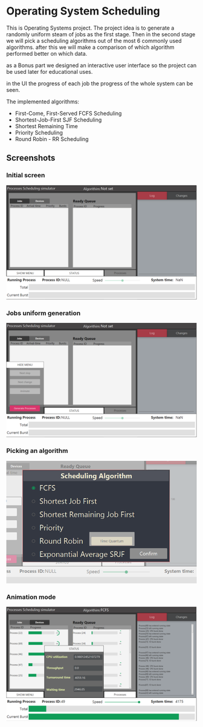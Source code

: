 

# Operating System Scheduling
This is Operating Systems project. 
The project idea is to generate a randomly uniform steam of jobs as the first stage.
Then in the second stage we will pick a scheduling algorithms out of the most 6 commonly used algorithms.
after this we will make a comparison of which algorithm performed better on which data.

as a Bonus part we designed an interactive user interface so the project can be used later for educational uses.

in the UI the progress of each job the progress of the whole system can be seen.

The implemented algorithms: 
 - First-Come, First-Served FCFS Scheduling
 - Shortest-Job-First SJF Scheduling
 - Shortest Remaining Time
 - Priority Scheduling
 - Round Robin - RR Scheduling

## Screenshots
### Initial screen
![Alt text](/Screenshots/initialScreen.PNG?raw=true "Initial Screen")
### Jobs uniform generation
![Alt text](/Screenshots/generatingJobs.PNG?raw=true "Jobs uniform generation")
### Picking an algorithm
![Alt text](/Screenshots/pickingAnAlgo.PNG?raw=true "Picking an algorithm")
### Animation mode
![Alt text](/Screenshots/screenshotInAnimatingMode.PNG?raw=true "Animation mode")
